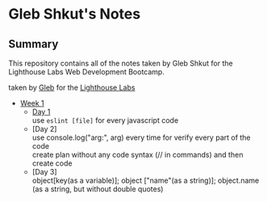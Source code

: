 # Gleb Shkut's Notes

## Summary 

This repository contains all of the notes taken by Gleb Shkut for the Lighthouse Labs Web Development Bootcamp.

taken by [Gleb](https://github.com/JoelCodes) for the [Lighthouse Labs](https://www.lighthouselabs.ca/)

* [Week 1](/Week_1)
  * [Day 1](/Week_1/Day_1)
  <br>use `eslint [file]` for every javascript code
  * [Day 2]
  <br> use console.log("arg:", arg) every time for verify every part of the code
  <br> create plan without any code syntax (// in commands) and then create code
  * [Day 3]
  <br> object[key(as a variable)]; object ["name"(as a string)]; object.name (as a string, but without double quotes)

